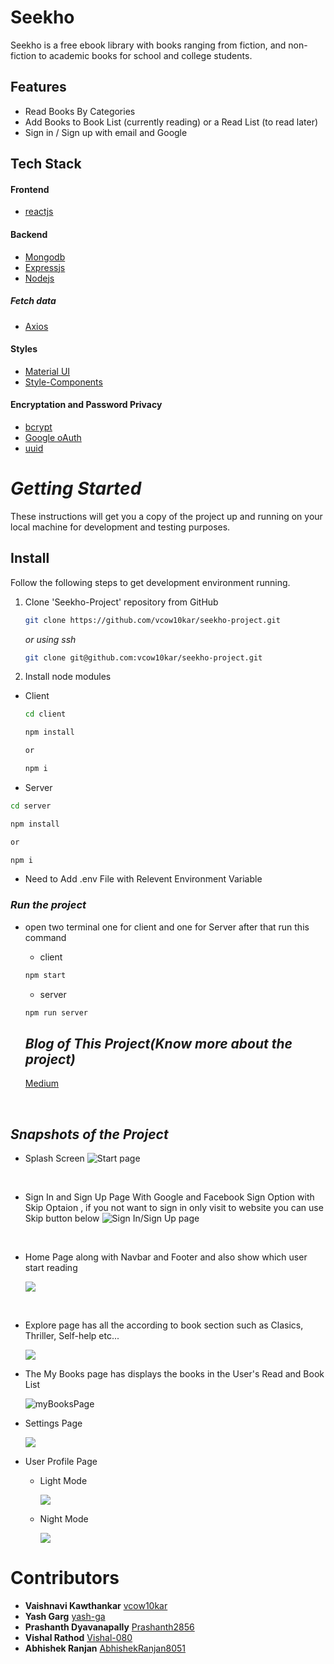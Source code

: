 # Seekho

Seekho is a free ebook library with books ranging from fiction, and non-fiction to academic books for school and college students.

## Features

- Read Books By Categories
- Add Books to Book List (currently reading) or a Read List (to read later)
- Sign in / Sign up with email and Google

## Tech Stack

#### **Frontend**

- [reactjs](https://reactjs.org/)

#### **Backend**

- [Mongodb](https://www.mongodb.com/)
- [Expressjs](https://expressjs.com/)
- [Nodejs](https://nodejs.org/en/)

##### **Fetch data**

- [Axios](https://www.npmjs.com/package/axios)

#### **Styles**

- [Material UI](https://mui.com/)
- [Style-Components](https://styled-components.com/)

#### **Encryptation and Password Privacy**

- [bcrypt](https://www.npmjs.com/package/bcrypt)
- [Google oAuth](https://developers.google.com/identity/protocols/oauth2)
- [uuid](https://www.npmjs.com/package/uuid)

# _Getting Started_

These instructions will get you a copy of the project up and running on your local machine for development and testing purposes.

## Install

Follow the following steps to get development environment running.

1. Clone 'Seekho-Project' repository from GitHub

   ```bash
   git clone https://github.com/vcow10kar/seekho-project.git
   ```

   _or using ssh_

   ```bash
   git clone git@github.com:vcow10kar/seekho-project.git
   ```

1. Install node modules

- Client

  ```bash
  cd client
  ```

  ```bash
  npm install

  or

  npm i
  ```

- Server

```bash
cd server
```

```bash
npm install

or

npm i
```

- Need to Add .env File with Relevent Environment Variable

### **_Run the project_**

- open two terminal one for client and one for Server after that run this command

  - client

  ```bash
  npm start
  ```

  - server

  ```bash
  npm run server
  ```

  ## _Blog of This Project(Know more about the project)_

  [Medium](https://medium.com/@yashgarg1402/d862f088083e)

<br/>

## **_Snapshots of the Project_**

- Splash Screen
  <img src="https://cdn.hashnode.com/res/hashnode/image/upload/v1638359242891/edrhgWfrz.png" alt="Start page"/>

  <br/>

- Sign In and Sign Up Page With Google and Facebook Sign Option with Skip Optaion , if you not want to sign in only visit to website you can use Skip button below
  <img src="https://cdn.hashnode.com/res/hashnode/image/upload/v1638359354339/8uc94c3IP.png" alt="Sign In/Sign Up page"/>

  <br/>

- Home Page along with Navbar and Footer and also show which user start reading

    <img src="https://cdn.hashnode.com/res/hashnode/image/upload/v1638359419972/UQRixeMaB.png">

<br/>

- Explore page has all the according to book section such as Clasics, Thriller, Self-help etc...

    <img src="https://cdn.hashnode.com/res/hashnode/image/upload/v1638359480701/lFNnXi4Ry.png"/>

  <br/>

- The My Books page has displays the books in the User's Read and Book List

   <img src = "https://cdn.hashnode.com/res/hashnode/image/upload/v1638359835833/Vmwr5Fcf4.png" alt = "myBooksPage"/>
   <br/>
   
- Settings Page

  <img src="https://cdn.hashnode.com/res/hashnode/image/upload/v1638359994967/udpa1OX6H.png">
  <br/>

- User Profile Page
   
   - Light Mode

        <img src="https://cdn.hashnode.com/res/hashnode/image/upload/v1638360184554/mbZULfAYm.png">
        <br/>

  - Night Mode

    <img src="https://cdn.hashnode.com/res/hashnode/image/upload/v1638360100665/XyiQWCIJa.png" />
    <br/>

# Contributors
- **Vaishnavi Kawthankar** [vcow10kar](https://github.com/vcow10kar)
- **Yash Garg** [yash-ga](https://github.com/yash-ga)
- **Prashanth Dyavanapally** [Prashanth2856](https://github.com/Prashanth2856)
- **Vishal Rathod** [Vishal-080](https://github.com/Vishal-080)
- **Abhishek Ranjan** [AbhishekRanjan8051](https://github.com/AbhishekRanjan8051)
